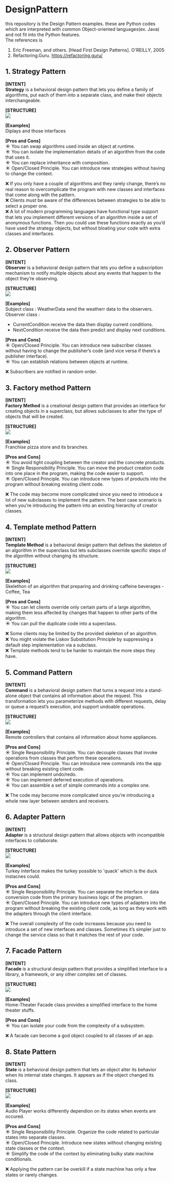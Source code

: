 # DesignPattern
this repository is the Design Pattern examples. these are Python codes which are interpreted with common Object-oriented languages(ex. Java) and not fit into the Python features.  
The references is  
  1. Eric Freeman, and others. [Head First Design Patterns]. O'REILLY, 2005
  2. Refactoring.Guru. https://refactoring.guru/

## 1. Strategy Pattern
**[INTENT]**  
**Strategy** is a behavioral design pattern that lets you define a family of algorithms, put each of them into a separate class, and make their objects interchangeable.

**[STRUCTURE]**  
<img src="https://refactoring.guru/images/patterns/diagrams/strategy/structure-indexed.png">  

**[Examples]**  
Diplays and those interfaces  

**[Pros and Cons]**  
:sunny: You can swap algorithms used inside an object at runtime.  
:sunny: You can isolate the implementation details of an algorithm from the code that uses it.  
:sunny: You can replace inheritance with composition.  
:sunny: Open/Closed Principle. You can introduce new strategies without having to change the context.  

  
:x: If you only have a couple of algorithms and they rarely change, there’s no real reason to overcomplicate the program with new classes and interfaces that come along with the pattern.  
:x: Clients must be aware of the differences between strategies to be able to select a proper one.  
:x: A lot of modern programming languages have functional type support that lets you implement different versions of an algorithm inside a set of anonymous functions. Then you could use these functions exactly as you’d have used the strategy objects, but without bloating your code with extra classes and interfaces.  

## 2. Observer Pattern  
**[INTENT]**  
**Observer** is a behavioral design pattern that lets you define a subscription mechanism to notify multiple objects about any events that happen to the object they’re observing.

**[STRUCTURE]**  
<img src="https://refactoring.guru/images/patterns/diagrams/observer/structure-indexed.png">  

**[Examples]**  
Subject class : WeatherData send the weatherr data to the observers.  
Observer class :  
- CurrentCondition receive the data then display current conditions.  
- NextCondition receive the data then predict and display next cunditions.

**[Pros and Cons]**  
:sunny: Open/Closed Principle. You can introduce new subscriber classes without having to change the publisher’s code (and vice versa if there’s a publisher interface).  
:sunny: You can establish relations between objects at runtime.  
  
:x: Subscribers are notified in random order.  

  
## 3. Factory method Pattern  
**[INTENT]**  
**Factory Method** is a creational design pattern that provides an interface for creating objects in a superclass, but allows subclasses to alter the type of objects that will be created.

**[STRUCTURE]**  
<img src="https://refactoring.guru/images/patterns/diagrams/factory-method/structure-indexed.png">  

**[Examples]**  
Franchise pizza store and its branches.  

**[Pros and Cons]**  
:sunny: You avoid tight coupling between the creator and the concrete products.  
:sunny: Single Responsibility Principle. You can move the product creation code into one place in the program, making the code easier to support.  
:sunny: Open/Closed Principle. You can introduce new types of products into the program without breaking existing client code.  
  
:x: The code may become more complicated since you need to introduce a lot of new subclasses to implement the pattern. The best case scenario is when you’re introducing the pattern into an existing hierarchy of creator classes.  

  
  
## 4. Template method Pattern  
**[INTENT]**  
**Template Method** is a behavioral design pattern that defines the skeleton of an algorithm in the superclass but lets subclasses override specific steps of the algorithm without changing its structure.

**[STRUCTURE]**  
<img src="https://refactoring.guru/images/patterns/diagrams/template-method/structure-indexed.png">  

**[Examples]**  
Skelethon of an algorithm that preparing and drinking caffeine beverages - Coffee, Tea  

**[Pros and Cons]**  
:sunny: You can let clients override only certain parts of a large algorithm, making them less affected by changes that happen to other parts of the algorithm.  
:sunny: You can pull the duplicate code into a superclass.  
  
:x: Some clients may be limited by the provided skeleton of an algorithm.  
:x: You might violate the Liskov Substitution Principle by suppressing a default step implementation via a subclass.  
:x: Template methods tend to be harder to maintain the more steps they have.  
  
  
## 5. Command Pattern  
**[INTENT]**  
**Command** is a behavioral design pattern that turns a request into a stand-alone object that contains all information about the request. This transformation lets you parameterize methods with different requests, delay or queue a request’s execution, and support undoable operations.

**[STRUCTURE]**  
<img src="https://refactoring.guru/images/patterns/diagrams/command/structure-indexed.png">  

**[Examples]**  
Remote controllers that contains all information about home appliances.  

**[Pros and Cons]**  
:sunny: Single Responsibility Principle. You can decouple classes that invoke operations from classes that perform these operations.  
:sunny: Open/Closed Principle. You can introduce new commands into the app without breaking existing client code.  
:sunny: You can implement undo/redo.  
:sunny: You can implement deferred execution of operations.  
:sunny: You can assemble a set of simple commands into a complex one.  
  
:x: The code may become more complicated since you’re introducing a whole new layer between senders and receivers.  
  
  
## 6. Adapter Pattern  
**[INTENT]**  
**Adapter** is a structural design pattern that allows objects with incompatible interfaces to collaborate.

**[STRUCTURE]**  
<img src="https://refactoring.guru/images/patterns/diagrams/adapter/structure-object-adapter-indexed.png">  

**[Examples]**  
Turkey interface makes the turkey possible to 'quack' which is the duck instacnes could.  

**[Pros and Cons]**  
:sunny: Single Responsibility Principle. You can separate the interface or data conversion code from the primary business logic of the program.  
:sunny: Open/Closed Principle. You can introduce new types of adapters into the program without breaking the existing client code, as long as they work with the adapters through the client interface.  
  
:x: The overall complexity of the code increases because you need to introduce a set of new interfaces and classes. Sometimes it’s simpler just to change the service class so that it matches the rest of your code.  
  
  
## 7. Facade Pattern  
**[INTENT]**  
**Facade** is a structural design pattern that provides a simplified interface to a library, a framework, or any other complex set of classes.

**[STRUCTURE]**  
<img src="https://refactoring.guru/images/patterns/diagrams/facade/structure-indexed.png">  

**[Examples]**  
Home-Theater Facade class provides a simplified interface to the home theater stuffs.  

**[Pros and Cons]**  
:sunny: You can isolate your code from the complexity of a subsystem.  
 
:x: A facade can become a god object coupled to all classes of an app.  

  
  
## 8. State Pattern  
**[INTENT]**  
**State** is a behavioral design pattern that lets an object alter its behavior when its internal state changes. It appears as if the object changed its class.

**[STRUCTURE]**  
<img src="https://refactoring.guru/images/patterns/diagrams/state/structure-indexed.png">  

**[Examples]**  
Audio Player works differently dependion on its states when events are occured.
  
**[Pros and Cons]**  
:sunny: Single Responsibility Principle. Organize the code related to particular states into separate classes.  
:sunny: Open/Closed Principle. Introduce new states without changing existing state classes or the context.  
:sunny: Simplify the code of the context by eliminating bulky state machine conditionals.  
  
:x: Applying the pattern can be overkill if a state machine has only a few states or rarely changes.  
  
  
